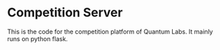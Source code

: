 # Competition Server

This is the code for the competition platform of Quantum Labs. It mainly runs on python flask.
